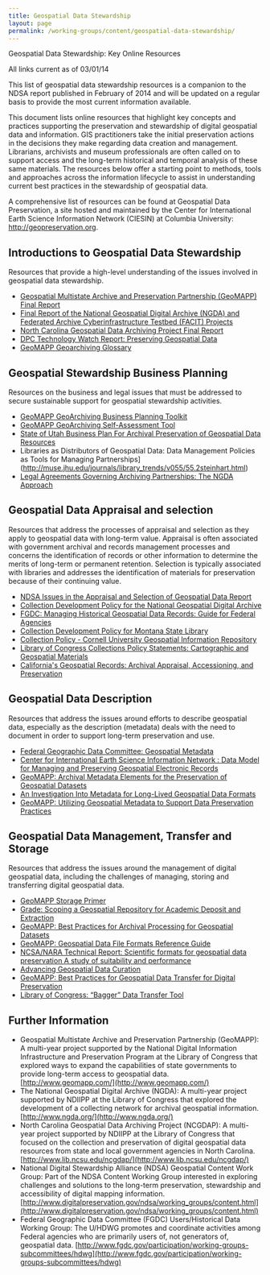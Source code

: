 ```yaml
---
title: Geospatial Data Stewardship
layout: page
permalink: /working-groups/content/geospatial-data-stewardship/
---
```

Geospatial Data Stewardship: Key Online Resources

All links current as of 03/01/14

This list of geospatial data stewardship resources is a companion to the NDSA report published in February of 2014 and will be updated on a regular basis to provide the most current information available.

This document lists online resources that highlight key concepts and practices supporting the preservation and stewardship of digital geospatial data and information. GIS practitioners take the initial preservation actions in the decisions they make regarding data creation and management. Librarians, archivists and museum professionals are often called on to support access and the long-term historical and temporal analysis of these same materials. The resources below offer a starting point to methods, tools and approaches across the information lifecycle to assist in understanding current best practices in the stewardship of geospatial data.

A comprehensive list of resources can be found at Geospatial Data Preservation, a site hosted and maintained by the Center for International Earth Science Information Network (CIESIN) at Columbia University: http://geopreservation.org.

## Introductions to Geospatial Data Stewardship

Resources that provide a high-level understanding of the issues involved in geospatial data stewardship.

- [Geospatial Multistate Archive and Preservation Partnership (GeoMAPP) Final Report]( http://www.geomapp.com/docs/GeoMAPP_FinalReport_final_20111231.pdf)
- [Final Report of the National Geospatial Digital Archive (NGDA) and Federated Archive Cyberinfrastructure Testbed (FACIT) Projects](http://www.ngda.org/docs/ngda-final-report.pdf)
- [North Carolina Geospatial Data Archiving Project Final Report](http://digitalpreservation.gov/partners/documents/ncgdap_final_report.pdf)
- [DPC Technology Watch Report: Preserving Geospatial Data]( http://www.dpconline.org/component/docman/doc_download/363-preserving-geospatial-data-by-guy-mcgarva-steve-morris-and-gred-greg-janee)
- [GeoMAPP Geoarchiving Glossary](http://www.geomapp.com/using.htm)


## Geospatial Stewardship Business Planning

Resources on the business and legal issues that must be addressed to secure sustainable support for geospatial stewardship activities.

- [GeoMAPP GeoArchiving Business Planning Toolkit](http://www.geomapp.com/publications_categories.htm#busplan)
- [GeoMAPP GeoArchiving Self-Assessment Tool]( http://www.geomapp.com/docs/GeoMAPP_GeoArchiving_SelfAssessment_20100914.xls)
- [State of Utah Business Plan For Archival Preservation of Geospatial Data Resources]( http://www.geomapp.com/docs/Utah_Business_Plan_Geospatial_%20Archive_2008.pdf)
- Libraries as Distributors of Geospatial Data: Data Management Policies as Tools for Managing Partnerships](http://muse.jhu.edu/journals/library_trends/v055/55.2steinhart.html)
- [Legal Agreements Governing Archiving Partnerships: The NGDA Approach]( http://www.ngda.org/docs/Pub_Sweetkind_Arch2009%20_09.pdf)


## Geospatial Data Appraisal and selection

Resources that address the processes of appraisal and selection as they apply to geospatial data with long-term value. Appraisal is often associated with government archival and records management processes and concerns the identification of records or other information to determine the merits of long-term or permanent retention.  Selection is typically associated with libraries and addresses the identification of materials for preservation because of their continuing value.

- [NDSA Issues in the Appraisal and Selection of Geospatial Data Report](http://www.digitalpreservation.gov/ndsa/working_groups/documents/NDSA_AppraisalSelection_report_final102413.pdf)
- [Collection Development Policy for the National Geospatial Digital Archive](http://www.ngda.org/research/Collections/NGDA_Collection_Development_Policy_11_06_final.doc)
- [FGDC: Managing Historical Geospatial Data Records: Guide for Federal Agencies](http://www.fgdc.gov/library/factsheets/documents/histdata.pdf)
- [Collection Development Policy for Montana State Library](http://docs.msl.mt.gov/Central_Services/Staff_Handbook/comm_pols/22_colldev.pdf)
- [Collection Policy - Cornell University Geospatial Information Repository](http://cugir.mannlib.cornell.edu/CUGIRCollectionDevtPolicy_20060825.pdf)
- [Library of Congress Collections Policy Statements: Cartographic and Geospatial Materials](http://www.loc.gov/acq/devpol/cartog.pdf)
- [California's Geospatial Records: Archival Appraisal, Accessioning, and Preservation](http://salt.umd.edu/eLegacy/)

## Geospatial Data Description

Resources that address the issues around efforts to describe geospatial data, especially as the description (metadata) deals with the need to document in order to support long-term preservation and use.

- [Federal Geographic Data Committee: Geospatial Metadata](http://www.fgdc.gov/metadata)
- [Center for International Earth Science Information Network : Data Model for Managing and Preserving Geospatial Electronic Records](http://www.ciesin.columbia.edu/ger/DataModelV1_20050620.pdf)
- [GeoMAPP: Archival Metadata Elements for the Preservation of Geospatial Datasets](http://www.geomapp.com/docs/GIS_OAIS_Archival_Metadata_v1.0_final_20110921.pdf)
- [An Investigation Into Metadata for Long-Lived Geospatial Data Formats](http://www.digitalpreservation.gov/meetings/documents/ndiipp08/session7_hoebelheinrich_paper.doc)
- [GeoMAPP: Utilizing Geospatial Metadata to Support Data Preservation Practices](http://www.geomapp.com/docs/GeoMetadata_Items_for_Preservation_2011_0110.pdf)

## Geospatial Data Management, Transfer and Storage

Resources that address the issues around the management of digital geospatial data, including the challenges of managing, storing and transferring digital geospatial data.

- [GeoMAPP Storage Primer](http://www.geomapp.com/docs/GeoMAPP_Storage_Primer_final_20111231.pdf)
- [Grade: Scoping a Geospatial Repository for Academic Deposit and Extraction](http://edina.ac.uk/projects/grade/)
- [GeoMAPP: Best Practices for Archival Processing for Geospatial Datasets](http://www.geomapp.com/docs/GIS_Archival_Processing_Process_v1.0_final_20111102.pdf)
- [GeoMAPP: Geospatial Data File Formats Reference Guide](http://www.geomapp.com/docs/GeoMAPP_Geospatial_data_file_formats_FINAL_20110701.xls)
- [NCSA/NARA Technical Report: Scientific formats for geospatial data preservation A study of suitability and performance](http://www.hdfgroup.org/projects/nara/Sci_fmts_and_geodata_HDF.pdf)
- [Advancing Geospatial Data Curation](http://www.ukoln.ac.uk/events/pv-2005/pv-2005-final-papers/030.pdf)
- [GeoMAPP: Best Practices for Geospatial Data Transfer for Digital Preservation](http://www.geomapp.com/docs/Geo_Data_Transfer_BestPractices_v1.0_final_20111201.pdf)
- [Library of Congress: “Bagger” Data Transfer Tool](https://github.com/LibraryOfCongress/bagit-java)

## Further Information

- Geospatial Multistate Archive and Preservation Partnership (GeoMAPP): A multi-year project supported by the National Digital Information Infrastructure and Preservation Program at the Library of Congress that explored ways to expand the capabilities of state governments to provide long-term access to geospatial data.  [http://www.geomapp.com/](http://www.geomapp.com/)
- The National Geospatial Digital Archive (NGDA): A multi-year project supported by NDIIPP at the Library of Congress that explored the development of a collecting network for archival geospatial information.  [http://www.ngda.org/](http://www.ngda.org/)
- North Carolina Geospatial Data Archiving Project (NCGDAP): A multi-year project supported by NDIIPP at the Library of Congress that focused on the collection and preservation of digital geospatial data resources from state and local government agencies in North Carolina. [http://www.lib.ncsu.edu/ncgdap/](http://www.lib.ncsu.edu/ncgdap/)
- National Digital Stewardship Alliance (NDSA) Geospatial Content Work Group: Part of the NDSA Content Working Group interested in exploring challenges and solutions to the long-term preservation, stewardship and accessibility of digital mapping information. [http://www.digitalpreservation.gov/ndsa/working_groups/content.html](http://www.digitalpreservation.gov/ndsa/working_groups/content.html)
- Federal Geographic Data Committee (FGDC) Users/Historical Data Working Group: The U/HDWG promotes and coordinate activities among Federal agencies who are primarily users of, not generators of, geospatial data. [http://www.fgdc.gov/participation/working-groups-subcommittees/hdwg](http://www.fgdc.gov/participation/working-groups-subcommittees/hdwg)

